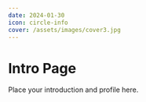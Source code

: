 ```yaml
---
date: 2024-01-30
icon: circle-info
cover: /assets/images/cover3.jpg
---
```


# Intro Page

Place your introduction and profile here.
